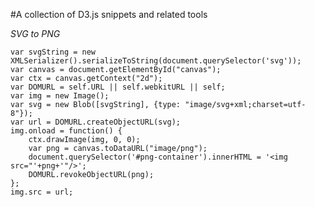 #A collection of D3.js snippets and related tools

*SVG to PNG*

    var svgString = new XMLSerializer().serializeToString(document.querySelector('svg'));
    var canvas = document.getElementById("canvas");
    var ctx = canvas.getContext("2d");
    var DOMURL = self.URL || self.webkitURL || self;
    var img = new Image();
    var svg = new Blob([svgString], {type: "image/svg+xml;charset=utf-8"});
    var url = DOMURL.createObjectURL(svg);
    img.onload = function() {
        ctx.drawImage(img, 0, 0);
        var png = canvas.toDataURL("image/png");
        document.querySelector('#png-container').innerHTML = '<img src="'+png+'"/>';
        DOMURL.revokeObjectURL(png);
    };
    img.src = url;